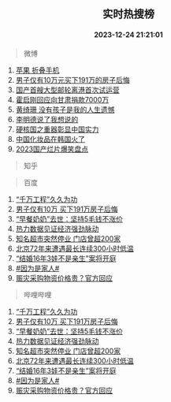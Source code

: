 <div align="center"><h2>实时热搜榜</h2><h4>2023-12-24 21:21:01</h4></div>

> 微博  

1. [苹果 折叠手机](https://s.weibo.com/weibo?q=%E8%8B%B9%E6%9E%9C%20%E6%8A%98%E5%8F%A0%E6%89%8B%E6%9C%BA&t=31&band_rank=1&Refer=top)<br />
2. [男子仅有10万元买下191万的房子后悔](https://s.weibo.com/weibo?q=%23%E7%94%B7%E5%AD%90%E4%BB%85%E6%9C%8910%E4%B8%87%E5%85%83%E4%B9%B0%E4%B8%8B191%E4%B8%87%E7%9A%84%E6%88%BF%E5%AD%90%E5%90%8E%E6%82%94%23&t=31&band_rank=2&Refer=top)<br />
3. [国产首艘大型邮轮离港首次试运营](https://s.weibo.com/weibo?q=%23%E5%9B%BD%E4%BA%A7%E9%A6%96%E8%89%98%E5%A4%A7%E5%9E%8B%E9%82%AE%E8%BD%AE%E7%A6%BB%E6%B8%AF%E9%A6%96%E6%AC%A1%E8%AF%95%E8%BF%90%E8%90%A5%23&t=31&band_rank=3&Refer=top)<br />
4. [霍启刚回应向甘肃捐款7000万](https://s.weibo.com/weibo?q=%23%E9%9C%8D%E5%90%AF%E5%88%9A%E5%9B%9E%E5%BA%94%E5%90%91%E7%94%98%E8%82%83%E6%8D%90%E6%AC%BE7000%E4%B8%87%23&t=31&band_rank=4&Refer=top)<br />
5. [黄绮珊 没有孩子是我的人生遗憾](https://s.weibo.com/weibo?q=%E9%BB%84%E7%BB%AE%E7%8F%8A%20%E6%B2%A1%E6%9C%89%E5%AD%A9%E5%AD%90%E6%98%AF%E6%88%91%E7%9A%84%E4%BA%BA%E7%94%9F%E9%81%97%E6%86%BE&t=31&band_rank=5&Refer=top)<br />
6. [李明德说了我想说的](https://s.weibo.com/weibo?q=%E6%9D%8E%E6%98%8E%E5%BE%B7%E8%AF%B4%E4%BA%86%E6%88%91%E6%83%B3%E8%AF%B4%E7%9A%84&t=31&band_rank=6&Refer=top)<br />
7. [硬核国之重器彰显中国实力](https://s.weibo.com/weibo?q=%23%E7%A1%AC%E6%A0%B8%E5%9B%BD%E4%B9%8B%E9%87%8D%E5%99%A8%E5%BD%B0%E6%98%BE%E4%B8%AD%E5%9B%BD%E5%AE%9E%E5%8A%9B%23&t=31&band_rank=7&Refer=top)<br />
8. [中国化妆品在韩国火了](https://s.weibo.com/weibo?q=%23%E4%B8%AD%E5%9B%BD%E5%8C%96%E5%A6%86%E5%93%81%E5%9C%A8%E9%9F%A9%E5%9B%BD%E7%81%AB%E4%BA%86%23&t=31&band_rank=8&Refer=top)<br />
9. [2023国产烂片爆笑盘点](https://s.weibo.com/weibo?q=2023%E5%9B%BD%E4%BA%A7%E7%83%82%E7%89%87%E7%88%86%E7%AC%91%E7%9B%98%E7%82%B9&t=31&band_rank=9&Refer=top)<br />

> 知乎  


> 百度  

1. [“千万工程”久久为功](https://www.baidu.com/s?wd=%E2%80%9C%E5%8D%83%E4%B8%87%E5%B7%A5%E7%A8%8B%E2%80%9D%E4%B9%85%E4%B9%85%E4%B8%BA%E5%8A%9F&sa=fyb_news&rsv_dl=fyb_news)<br />
2. [男子仅有10万 买下191万房子后悔](https://www.baidu.com/s?wd=%E7%94%B7%E5%AD%90%E4%BB%85%E6%9C%8910%E4%B8%87+%E4%B9%B0%E4%B8%8B191%E4%B8%87%E6%88%BF%E5%AD%90%E5%90%8E%E6%82%94&sa=fyb_news&rsv_dl=fyb_news)<br />
3. [“早餐奶奶”去世：坚持5毛钱不涨价](https://www.baidu.com/s?wd=%E2%80%9C%E6%97%A9%E9%A4%90%E5%A5%B6%E5%A5%B6%E2%80%9D%E5%8E%BB%E4%B8%96%EF%BC%9A%E5%9D%9A%E6%8C%815%E6%AF%9B%E9%92%B1%E4%B8%8D%E6%B6%A8%E4%BB%B7&sa=fyb_news&rsv_dl=fyb_news)<br />
4. [热力数据见证经济强劲脉动](https://www.baidu.com/s?wd=%E7%83%AD%E5%8A%9B%E6%95%B0%E6%8D%AE%E8%A7%81%E8%AF%81%E7%BB%8F%E6%B5%8E%E5%BC%BA%E5%8A%B2%E8%84%89%E5%8A%A8&sa=fyb_news&rsv_dl=fyb_news)<br />
5. [知名超市突然停业 门店曾超200家](https://www.baidu.com/s?wd=%E7%9F%A5%E5%90%8D%E8%B6%85%E5%B8%82%E7%AA%81%E7%84%B6%E5%81%9C%E4%B8%9A+%E9%97%A8%E5%BA%97%E6%9B%BE%E8%B6%85200%E5%AE%B6&sa=fyb_news&rsv_dl=fyb_news)<br />
6. [北京72年来遭遇最长连续300小时低温](https://www.baidu.com/s?wd=%E5%8C%97%E4%BA%AC72%E5%B9%B4%E6%9D%A5%E9%81%AD%E9%81%87%E6%9C%80%E9%95%BF%E8%BF%9E%E7%BB%AD300%E5%B0%8F%E6%97%B6%E4%BD%8E%E6%B8%A9&sa=fyb_news&rsv_dl=fyb_news)<br />
7. [“结婚16年3娃不是亲生”案将开庭](https://www.baidu.com/s?wd=%E2%80%9C%E7%BB%93%E5%A9%9A16%E5%B9%B43%E5%A8%83%E4%B8%8D%E6%98%AF%E4%BA%B2%E7%94%9F%E2%80%9D%E6%A1%88%E5%B0%86%E5%BC%80%E5%BA%AD&sa=fyb_news&rsv_dl=fyb_news)<br />
8. [#因为是家人#](https://www.baidu.com/s?wd=%23%E5%9B%A0%E4%B8%BA%E6%98%AF%E5%AE%B6%E4%BA%BA%23&sa=fyb_news&rsv_dl=fyb_news)<br />
9. [赈灾采购物资价格贵？官方回应](https://www.baidu.com/s?wd=%E8%B5%88%E7%81%BE%E9%87%87%E8%B4%AD%E7%89%A9%E8%B5%84%E4%BB%B7%E6%A0%BC%E8%B4%B5%EF%BC%9F%E5%AE%98%E6%96%B9%E5%9B%9E%E5%BA%94&sa=fyb_news&rsv_dl=fyb_news)<br />

> 哔哩哔哩  

1. [“千万工程”久久为功](https://www.baidu.com/s?wd=%E2%80%9C%E5%8D%83%E4%B8%87%E5%B7%A5%E7%A8%8B%E2%80%9D%E4%B9%85%E4%B9%85%E4%B8%BA%E5%8A%9F&sa=fyb_news&rsv_dl=fyb_news)<br />
2. [男子仅有10万 买下191万房子后悔](https://www.baidu.com/s?wd=%E7%94%B7%E5%AD%90%E4%BB%85%E6%9C%8910%E4%B8%87+%E4%B9%B0%E4%B8%8B191%E4%B8%87%E6%88%BF%E5%AD%90%E5%90%8E%E6%82%94&sa=fyb_news&rsv_dl=fyb_news)<br />
3. [“早餐奶奶”去世：坚持5毛钱不涨价](https://www.baidu.com/s?wd=%E2%80%9C%E6%97%A9%E9%A4%90%E5%A5%B6%E5%A5%B6%E2%80%9D%E5%8E%BB%E4%B8%96%EF%BC%9A%E5%9D%9A%E6%8C%815%E6%AF%9B%E9%92%B1%E4%B8%8D%E6%B6%A8%E4%BB%B7&sa=fyb_news&rsv_dl=fyb_news)<br />
4. [热力数据见证经济强劲脉动](https://www.baidu.com/s?wd=%E7%83%AD%E5%8A%9B%E6%95%B0%E6%8D%AE%E8%A7%81%E8%AF%81%E7%BB%8F%E6%B5%8E%E5%BC%BA%E5%8A%B2%E8%84%89%E5%8A%A8&sa=fyb_news&rsv_dl=fyb_news)<br />
5. [知名超市突然停业 门店曾超200家](https://www.baidu.com/s?wd=%E7%9F%A5%E5%90%8D%E8%B6%85%E5%B8%82%E7%AA%81%E7%84%B6%E5%81%9C%E4%B8%9A+%E9%97%A8%E5%BA%97%E6%9B%BE%E8%B6%85200%E5%AE%B6&sa=fyb_news&rsv_dl=fyb_news)<br />
6. [北京72年来遭遇最长连续300小时低温](https://www.baidu.com/s?wd=%E5%8C%97%E4%BA%AC72%E5%B9%B4%E6%9D%A5%E9%81%AD%E9%81%87%E6%9C%80%E9%95%BF%E8%BF%9E%E7%BB%AD300%E5%B0%8F%E6%97%B6%E4%BD%8E%E6%B8%A9&sa=fyb_news&rsv_dl=fyb_news)<br />
7. [“结婚16年3娃不是亲生”案将开庭](https://www.baidu.com/s?wd=%E2%80%9C%E7%BB%93%E5%A9%9A16%E5%B9%B43%E5%A8%83%E4%B8%8D%E6%98%AF%E4%BA%B2%E7%94%9F%E2%80%9D%E6%A1%88%E5%B0%86%E5%BC%80%E5%BA%AD&sa=fyb_news&rsv_dl=fyb_news)<br />
8. [#因为是家人#](https://www.baidu.com/s?wd=%23%E5%9B%A0%E4%B8%BA%E6%98%AF%E5%AE%B6%E4%BA%BA%23&sa=fyb_news&rsv_dl=fyb_news)<br />
9. [赈灾采购物资价格贵？官方回应](https://www.baidu.com/s?wd=%E8%B5%88%E7%81%BE%E9%87%87%E8%B4%AD%E7%89%A9%E8%B5%84%E4%BB%B7%E6%A0%BC%E8%B4%B5%EF%BC%9F%E5%AE%98%E6%96%B9%E5%9B%9E%E5%BA%94&sa=fyb_news&rsv_dl=fyb_news)<br />
